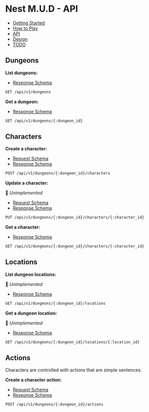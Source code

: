 # Nest M.U.D - API

- [Getting Started](README.md)
- [How to Play](README-HOWTOPLAY.md)
- [API](README-API.md)
- [Design](README-DESIGN.md)
- [TODO](README-TODO.md)

## Dungeons

**List dungeons:**

- [Response Schema](server/src/controllers/dungeon/schema/dungeon.schema.json)

```bash
GET /api/v1/dungeons
```

**Get a dungeon:**

- [Response Schema](server/src/controllers/dungeon/schema/dungeon.schema.json)

```bash
GET /api/v1/dungeons/{:dungeon_id}
```

## Characters

**Create a character:**

- [Request Schema](server/src/controllers/dungeon-character/schema/create-dungeon-character.schema.json)
- [Response Schema](server/src/controllers/dungeon-character/schema/dungeon-character.schema.json)

```bash
POST /api/v1/dungeons/{:dungeon_id}/characters
```

**Update a character:**

📝 _Unimplemented_

- [Request Schema](server/src/controllers/dungeon-character/schema/update-dungeon-character.schema.json)
- [Response Schema](server/src/controllers/dungeon-character/schema/dungeon-character.schema.json)

```bash
PUT /api/v1/dungeons/{:dungeon_id}/characters/{:character_id}
```

**Get a character:**

- [Response Schema](server/src/controllers/dungeon-character/schema/dungeon-character.schema.json)

```bash
GET /api/v1/dungeons/{:dungeon_id}/characters/{:character_id}
```

## Locations

**List dungeon locations:**

📝 _Unimplemented_

- [Response Schema](server/src/controllers/dungeon-location/schema/dungeon-location.schema.json)

```bash
GET /api/v1/dungeons/{:dungeon_id}/locations
```

**Get a dungeon location:**

📝 _Unimplemented_

- [Response Schema](server/src/controllers/dungeon-location/schema/dungeon-location.schema.json)

```bash
GET /api/v1/dungeons/{:dungeon_id}/locations/{:location_id}
```

## Actions

Characters are controlled with actions that are simple sentences.

**Create a character action:**

- [Request Schema](server/src/controllers/dungeon-character-action/schema/create-dungeon-character-action.schema.json)
- [Response Schema](server/src/controllers/dungeon-character-action/schema/dungeon-character-action.schema.json)

```bash
POST /api/v1/dungeons/{:dungeon_id}/actions
```
